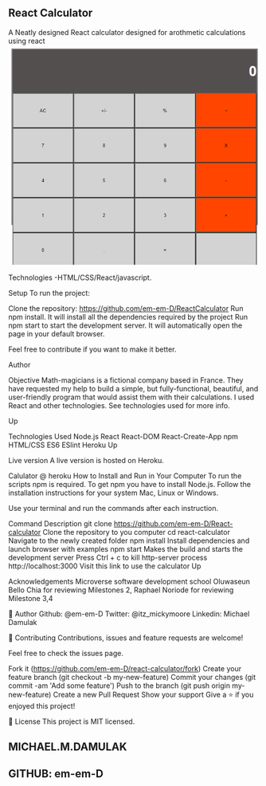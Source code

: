 ## React Calculator



A Neatly designed React 
calculator designed for arothmetic calculations using react
![](image/cal.png)

Technologies
-HTML/CSS/React/javascript.

Setup
To run the project:

Clone the repository: https://github.com/em-em-D/ReactCalculator Run npm install. It will install all the dependencies required by the project Run npm start to start the development server. It will automatically open the page in your default browser.

Feel free to contribute if you want to make it better.

Author

Objective
Math-magicians is a fictional company based in France. They have requested my help to build a simple, but fully-functional, beautiful, and user-friendly program that would assist them with their calculations. I used React and other technologies. See technologies used for more info.

Up

Technologies Used
Node.js
React
React-DOM
React-Create-App
npm
HTML/CSS
ES6
ESlint
Heroku
Up

Live version
A live version is hosted on Heroku.

Calulator @ heroku
How to Install and Run in Your Computer
To run the scripts npm is required. To get npm you have to install Node.js. Follow the installation instructions for your system Mac, Linux or Windows.

Use your terminal and run the commands after each instruction.

Command Description
git clone https://github.com/em-em-D/React-calculator Clone the repository to you computer
cd react-calculator Navigate to the newly created folder
npm install Install dependencies and launch browser with examples
npm start Makes the build and starts the development server
Press Ctrl + c to kill http-server process
http://localhost:3000 Visit this link to use the calculator
Up

Acknowledgements
Microverse software development school
Oluwaseun Bello Chia for reviewing Milestones 2,
Raphael Noriode for reviewing Milestone 3,4

👤 Author
Github: @em-em-D
Twitter: @itz_mickymoore
Linkedin: Michael Damulak

🤝 Contributing
Contributions, issues and feature requests are welcome!

Feel free to check the issues page.

Fork it (https://github.com/em-em-D/react-calculator/fork)
Create your feature branch (git checkout -b my-new-feature)
Commit your changes (git commit -am 'Add some feature')
Push to the branch (git push origin my-new-feature)
Create a new Pull Request
Show your support
Give a ⭐️ if you enjoyed this project!

📝 License
This project is MIT licensed.

## MICHAEL.M.DAMULAK

## GITHUB: em-em-D

